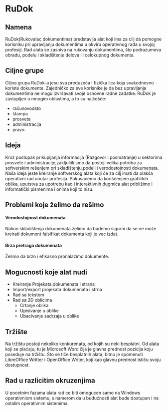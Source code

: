# RuDok

## Namena
RuDok(Rukovalac dokumentima) predstavlja alat koji ima za cilj da pomogne korisniku pri upravljanju dokumentima u okviru operativnog rada u svojoj profesiji. Rad alata se zasniva na rukovanju dokumentima, što podrazumeva obradu, podelu i skladištenje delova ili celokupnog dokumenta. 

## Ciljne grupe
Ciljna grupa RuDok-a jesu sva preduzeća i fizička lica koja svakodnevno koriste dokumente. Zajedničko za sve korisnike je da bez upravljanja dokumentima ne mogu izvršavati svoje osnovne radne zadatke. RuDok je zastupljen u mnogim oblastima, a to su najčešće:
+ računovodsto
+ štampa
+ prosveta
+ administracija
+ pravo.

## Ideja
Kroz postupak prikupljanja informacija (Razgovor i posmatranje) u sektorima prosvete i administracije,zaključili smo da postoji velika potreba za softverskim rešenjem pri skladištenju,podeli i verodostojnosti dokumenata. Naša ideja jeste kreiranje softverskog alata koji će za cilj imati da olakša operativni rad unutar profesija. Pokusaćemo da korišćenjem grafičkih oblika, uputstva za upotrebu kao i interaktivnih dugmića alat približimo i informatički pismenima i onima koji to nisu.

## Problemi koje želimo da rešimo

#### Verodostojnost dokumenata
Nakon skladištenja dokumenata želimo da budemo sigurni da se ne može kreirati dokument falsifikat dokumenta koji je vec izdat.

#### Brza pretraga dokumenata
Želimo da brzo i efikasno pronalazimo dokumente.


## Mogucnosti koje alat nudi
+ Kreiranje Projekata,dokumenata i strana
+ Import/export projekata dokumenata i strna
+ Rad sa tekstom 
+ Rad sa 2D oblicima
    - Crtanje oblika
    - Upisivanje u oblike
    - Ubacivanje sadrzaja u oblike

## Tržište
Na tržištu postoji nekoliko konkurenata, od kojih su neki besplatni. Od alata koji se plaćaju, tu je Microsoft Word čija je glavna prednost pozicija koju poseduje na tržištu. Što se tiče besplatnih alata, bitno je spomenuti LibreOffice Writter i OpenOffice Writer, koji kao glavnu prednost ističu svoju dostupnost.

## Rad u razlicitim okruzenjima
U pocetnim fazama alata rad ce biti omogucen samo na Windows operativniom sistemu, s namerom da u budućnosti alat bude dostupan i na ostalim operativnim sistemima.
